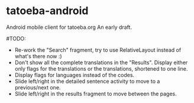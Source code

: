 tatoeba-android
===============

Android mobile client for tatoeba.org
An early draft.


#TODO:
* Re-work the "Search" fragment, try to use RelativeLayout instead of what's there now :)
* Don't show all the complete translations in the "Results". Display either only flags for the translations or the translations, shortened to one line.
* Display flags for languages instead of the codes.
* Slide left/right in the detailed sentence activity to move to a previous/next one.
* Slide left/right in the results fragment to move between the pages.
